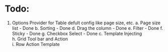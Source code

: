 # Todo:
1. Options Provider for Table defult config like page size, etc.
    a. Page size list               - Done
    b. Sorting                      - Done
    d. Drag the column              - Done
    e. Filter                       - Done
    f. Sticky                       - Done
    g. Checkbox Select              - Done
    c. Template Injecting           
    h. Grid Tool bar and Action     
    i. Row Action Template          
